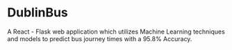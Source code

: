 # DublinBus
A React - Flask web application which utilizes Machine Learning techniques and models to predict bus journey times with a 95.8% Accuracy.

